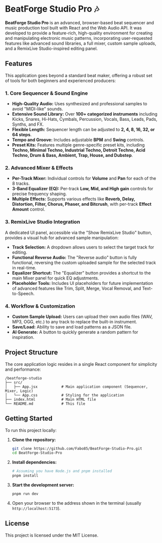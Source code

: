 # BeatForge Studio Pro 🎶

**BeatForge Studio Pro** is an advanced, browser-based beat sequencer and music production tool built with React and the Web Audio API. It was developed to provide a feature-rich, high-quality environment for creating and manipulating electronic music patterns, incorporating user-requested features like advanced sound libraries, a full mixer, custom sample uploads, and a RemixLive Studio-inspired editing panel.

## Features

This application goes beyond a standard beat maker, offering a robust set of tools for both beginners and experienced producers:

### 1. Core Sequencer & Sound Engine
*   **High-Quality Audio:** Uses synthesized and professional samples to avoid "MIDI-like" sounds.
*   **Extensive Sound Library:** Over **100+ categorized instruments** including Kicks, Snares, Hi-Hats, Cymbals, Percussion, Vocals, Bass, Leads, Pads, Synths, and FX.
*   **Flexible Length:** Sequencer length can be adjusted to **2, 4, 8, 16, 32, or 64 steps**.
*   **Tempo and Groove:** Includes adjustable **BPM** and **Swing** controls.
*   **Preset Kits:** Features multiple genre-specific preset kits, including **Techno, Minimal Techno, Industrial Techno, Detroit Techno, Acid Techno, Drum & Bass, Ambient, Trap, House, and Dubstep**.

### 2. Advanced Mixer & Effects
*   **Per-Track Mixer:** Individual controls for **Volume** and **Pan** for each of the 8 tracks.
*   **3-Band Equalizer (EQ):** Per-track **Low, Mid, and High gain** controls for precise frequency shaping.
*   **Multiple Effects:** Supports various effects like **Reverb, Delay, Distortion, Filter, Chorus, Phaser, and Bitcrush**, with per-track **Effect Amount** control.

### 3. RemixLive Studio Integration
A dedicated UI panel, accessible via the "Show RemixLive Studio" button, provides a visual hub for advanced sample manipulation:
*   **Track Selection:** A dropdown allows users to select the target track for editing.
*   **Functional Reverse Audio:** The "Reverse audio" button is fully functional, reversing the custom uploaded sample for the selected track in real-time.
*   **Equalizer Shortcut:** The "Equalizer" button provides a shortcut to the main Mixer panel for quick EQ adjustments.
*   **Placeholder Tools:** Includes UI placeholders for future implementation of advanced features like Trim, Split, Merge, Vocal Removal, and Text-to-Speech.

### 4. Workflow & Customization
*   **Custom Sample Upload:** Users can upload their own audio files (WAV, MP3, OGG, etc.) to any track to replace the built-in instrument.
*   **Save/Load:** Ability to save and load patterns as a JSON file.
*   **AI Generate:** A button to quickly generate a random pattern for inspiration.

## Project Structure

The core application logic resides in a single React component for simplicity and performance:

```
/beatforge-studio
├── src/
│   ├── App.jsx           # Main application component (Sequencer, Mixer, Logic)
│   └── App.css           # Styling for the application
├── index.html            # Main HTML file
└── README.md             # This file
```

## Getting Started

To run this project locally:

1.  **Clone the repository:**
    ```bash
    git clone https://github.com/Fabo85/BeatForge-Studio-Pro.git
    cd BeatForge-Studio-Pro
    ```
2.  **Install dependencies:**
    ```bash
    # Assuming you have Node.js and pnpm installed
    pnpm install
    ```
3.  **Start the development server:**
    ```bash
    pnpm run dev
    ```
4.  Open your browser to the address shown in the terminal (usually `http://localhost:5173`).

## License

This project is licensed under the MIT License.
